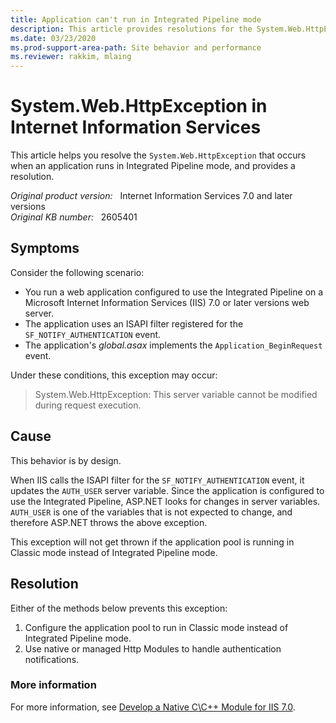 ```yaml
---
title: Application can't run in Integrated Pipeline mode
description: This article provides resolutions for the System.Web.HttpException that occurs when an application runs in Integrated Pipeline mode.
ms.date: 03/23/2020
ms.prod-support-area-path: Site behavior and performance
ms.reviewer: rakkim, mlaing
---
```

# System.Web.HttpException in Internet Information Services

This article helps you resolve the `System.Web.HttpException` that occurs when an application runs in Integrated Pipeline mode, and provides a resolution.

_Original product version:_ &nbsp; Internet Information Services 7.0 and later versions  
_Original KB number:_ &nbsp; 2605401

## Symptoms

Consider the following scenario:

- You run a web application configured to use the Integrated Pipeline on a Microsoft Internet Information Services (IIS) 7.0 or later versions web server.
- The application uses an ISAPI filter registered for the `SF_NOTIFY_AUTHENTICATION` event.
- The application's *global.asax* implements the `Application_BeginRequest` event.

Under these conditions, this exception may occur:

> System.Web.HttpException: This server variable cannot be modified during request execution.

## Cause

This behavior is by design.

When IIS calls the ISAPI filter for the `SF_NOTIFY_AUTHENTICATION` event, it updates the `AUTH_USER` server variable. Since the application is configured to use the Integrated Pipeline, ASP.NET looks for changes in server variables. `AUTH_USER` is one of the variables that is not expected to change, and therefore ASP.NET throws the above exception.

This exception will not get thrown if the application pool is running in Classic mode instead of Integrated Pipeline mode.

## Resolution

Either of the methods below prevents this exception:

1. Configure the application pool to run in Classic mode instead of Integrated Pipeline mode.
2. Use native or managed Http Modules to handle authentication notifications.

### More information

For more information, see [Develop a Native C\C++ Module for IIS 7.0](/iis/develop/runtime-extensibility/develop-a-native-cc-module-for-iis).
